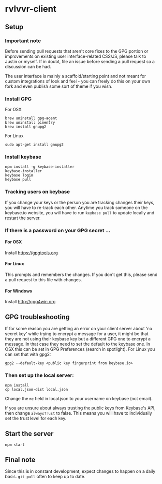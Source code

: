 # rvlvvr-client

## Setup

### Important note

Before sending pull requests that aren't core fixes to the GPG portion or improvements on existing user interface-related CSS/JS, please talk to Justin or myself. If in doubt, file an issue before sending a pull request so a discussion can be had.

The user interface is mainly a scaffold/starting point and not meant for custom integrations of look and feel - you can freely do this on your own fork and even publish some sort of theme if you wish.

### Install GPG

For OSX

    brew uninstall gpg-agent
    brew uninstall pinentry
    brew install gnupg2

For Linux

    sudo apt-get install gnupg2

### Install keybase

    npm install -g keybase-installer
    keybase-installer
    keybase login
    keybase pull

### Tracking users on keybase

If you change your keys or the person you are tracking changes their keys, you will have to re-track each other. Anytime you track someone on the keybase.io website, you will have to run `keybase pull` to update locally and restart the server.

### If there is a password on your GPG secret ...

#### For OSX

Install https://gpgtools.org

#### For Linux

This prompts and remembers the changes. If you don't get this, please send a pull request to this file with changes.

#### For Windows

Install http://gpg4win.org

## GPG troubleshooting

If for some reason you are getting an error on your client server about 'no secret key' while trying to encrypt a message for a user, it might be that they are not using their keybase key but a different GPG one to encrypt a message. In that case they need to set the default to the keybase one. In OSX this can be set in GPG Preferences (search in spotlight). For Linux you can set that with gpg2:

    gpg2 --default-key <public key fingerprint from keybase.io>

### Then set up the local server:

    npm install
    cp local.json-dist local.json

Change the `me` field in local.json to your username on keybase (not email).

If you are unsure about always trusting the public keys from Keybase's API, then change `alwaysTrust` to false. This means you will have to individually set the trust level for each key.

## Start the server

    npm start

## Final note

Since this is in constant development, expect changes to happen on a daily basis. `git pull` often to keep up to date.
